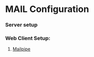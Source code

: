 # MAIL Configuration

### Server setup


### Web Client Setup:

 1. [Mailpipe](https://www.mailpile.is/download/linux.html)
